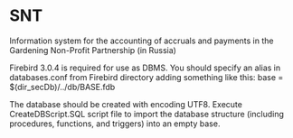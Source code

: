 # SNT
Information system for the accounting of accruals and payments in the Gardening Non-Profit Partnership (in Russia)

Firebird 3.0.4 is required for use as DBMS. You should specify an alias in databases.conf from Firebird directory adding something like this:
base = $(dir_secDb)/../db/BASE.fdb

The database should be created with encoding UTF8. 
Execute CreateDBScript.SQL script file to import the database structure (including procedures, functions, and triggers) into an empty base.
